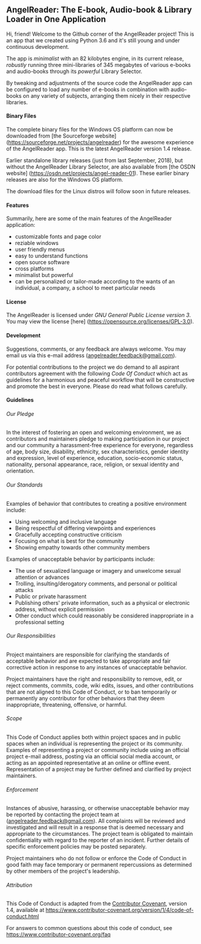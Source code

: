 ## AngelReader: The E-book, Audio-book & Library Loader in One Application
  Hi, friend! Welcome to the Github corner of the AngelReader project!
  This is an app that we created using Python 3.6 and it's still young and 
  under continuous development.
  
  The app is *minimalist* with an 82 kilobytes engine, in its current release,
  *robustly* running three mini-libraries of 345 megabytes of various e-books
  and audio-books through its *powerful* Library Selector.
  
  By tweaking and adjustments of the source code the AngelReader app can be 
  configured to load any number of e-books in combination with audio-books on
  any variety of subjects, arranging them nicely in their respective libraries.
  
#### Binary Files
  
  The complete binary files for the Windows OS platform can now be downloaded 
  from [the Sourceforge website] (https://sourceforge.net/projects/angelreader)
  for the awesome experience of the AngelReader app. This is the latest AngelReader
  version 1.4 release.
  
  Earlier standalone library releases (just from last September, 2018),  but without
  the AngelReader Library Selector, are also available from [the OSDN website]
  (https://osdn.net/projects/angel-reader-01). These earlier binary releases are 
  also for the Windows OS platform.
  
  The download files for the Linux distros will follow soon in future releases.
  
#### Features

  Summarily, here are some of the main features of the AngelReader application:
  * customizable fonts and page color
  * reziable windows
  * user friendly menus
  * easy to understand functions
  * open source software
  * cross platforms
  * minimalist but powerful
  * can be personalized or tailor-made according to
  the wants of an individual, a company, a school
  to meet particular needs
  
#### License

  The AngelReader is licensed under *GNU General Public License version 3*.
  You may view the license [here] (https://opensource.org/licenses/GPL-3.0).
  
#### Development

  Suggestions, comments, or any feedback are always welcome. You may
  email us via this e-mail address (angelreader.feedback@gmail.com).
  
  For potential contributions to the project we do demand to all 
  aspirant contributors agreement with the following *Code Of Conduct* which
  act as guidelines for a harmonious and peaceful workflow that will be
  constructive and promote the best in everyone. Please do read what
  follows carefully.
  
#### Guidelines

###### Our Pledge

In the interest of fostering an open and welcoming environment, we as
contributors and maintainers pledge to making participation in our project and
our community a harassment-free experience for everyone, regardless of age, body
size, disability, ethnicity, sex characteristics, gender identity and expression,
level of experience, education, socio-economic status, nationality, personal
appearance, race, religion, or sexual identity and orientation.

###### Our Standards

Examples of behavior that contributes to creating a positive environment
include:

* Using welcoming and inclusive language
* Being respectful of differing viewpoints and experiences
* Gracefully accepting constructive criticism
* Focusing on what is best for the community
* Showing empathy towards other community members

Examples of unacceptable behavior by participants include:

* The use of sexualized language or imagery and unwelcome sexual attention or
  advances
* Trolling, insulting/derogatory comments, and personal or political attacks
* Public or private harassment
* Publishing others' private information, such as a physical or electronic
  address, without explicit permission
* Other conduct which could reasonably be considered inappropriate in a
  professional setting

###### Our Responsibilities

Project maintainers are responsible for clarifying the standards of acceptable
behavior and are expected to take appropriate and fair corrective action in
response to any instances of unacceptable behavior.

Project maintainers have the right and responsibility to remove, edit, or
reject comments, commits, code, wiki edits, issues, and other contributions
that are not aligned to this Code of Conduct, or to ban temporarily or
permanently any contributor for other behaviors that they deem inappropriate,
threatening, offensive, or harmful.

###### Scope

This Code of Conduct applies both within project spaces and in public spaces
when an individual is representing the project or its community. Examples of
representing a project or community include using an official project e-mail
address, posting via an official social media account, or acting as an appointed
representative at an online or offline event. Representation of a project may be
further defined and clarified by project maintainers.

###### Enforcement

Instances of abusive, harassing, or otherwise unacceptable behavior may be
reported by contacting the project team at (angelreader.feedback@gmail.com). All
complaints will be reviewed and investigated and will result in a response that
is deemed necessary and appropriate to the circumstances. The project team is
obligated to maintain confidentiality with regard to the reporter of an incident.
Further details of specific enforcement policies may be posted separately.

Project maintainers who do not follow or enforce the Code of Conduct in good
faith may face temporary or permanent repercussions as determined by other
members of the project's leadership.

###### Attribution

This Code of Conduct is adapted from the [Contributor Covenant][homepage], version 1.4,
available at https://www.contributor-covenant.org/version/1/4/code-of-conduct.html

[homepage]: https://www.contributor-covenant.org

For answers to common questions about this code of conduct, see
https://www.contributor-covenant.org/faq



  
  
